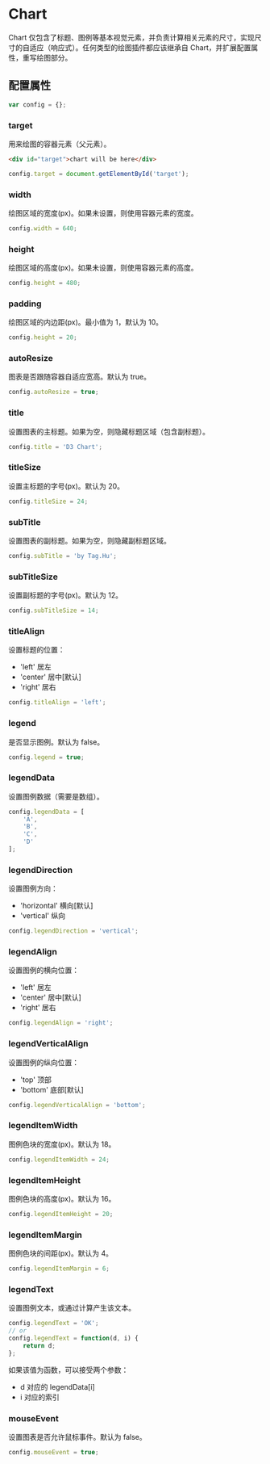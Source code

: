 Chart
====

Chart 仅包含了标题、图例等基本视觉元素，并负责计算相关元素的尺寸，实现尺寸的自适应（响应式）。任何类型的绘图插件都应该继承自 Chart，并扩展配置属性，重写绘图部分。

配置属性
----

```js
var config = {};
```

### target

用来绘图的容器元素（父元素）。

```html
<div id="target">chart will be here</div>
```

```js
config.target = document.getElementById('target');
```

### width

绘图区域的宽度(px)。如果未设置，则使用容器元素的宽度。

```js
config.width = 640;
```

### height

绘图区域的高度(px)。如果未设置，则使用容器元素的高度。

```js
config.height = 480;
```

### padding

绘图区域的内边距(px)。最小值为 1，默认为 10。

```js
config.height = 20;
```

### autoResize

图表是否跟随容器自适应宽高。默认为 true。

```js
config.autoResize = true;
```

### title

设置图表的主标题。如果为空，则隐藏标题区域（包含副标题）。

```js
config.title = 'D3 Chart';
```

### titleSize

设置主标题的字号(px)。默认为 20。

```js
config.titleSize = 24;
```

### subTitle

设置图表的副标题。如果为空，则隐藏副标题区域。

```js
config.subTitle = 'by Tag.Hu';
```

### subTitleSize

设置副标题的字号(px)。默认为 12。

```js
config.subTitleSize = 14;
```

### titleAlign

设置标题的位置：

+ 'left' 居左
+ 'center' 居中[默认]
+ 'right' 居右

```js
config.titleAlign = 'left';
```

### legend

是否显示图例。默认为 false。

```js
config.legend = true;
```

### legendData

设置图例数据（需要是数组）。

```js
config.legendData = [
	'A',
	'B',
	'C',
	'D'
];
```

### legendDirection

设置图例方向：

+ 'horizontal' 横向[默认]
+ 'vertical' 纵向

```js
config.legendDirection = 'vertical';
```

### legendAlign

设置图例的横向位置：

+ 'left' 居左
+ 'center' 居中[默认]
+ 'right' 居右

```js
config.legendAlign = 'right';
```

### legendVerticalAlign

设置图例的纵向位置：

+ 'top' 顶部
+ 'bottom' 底部[默认]

```js
config.legendVerticalAlign = 'bottom';
```

### legendItemWidth

图例色块的宽度(px)。默认为 18。

```js
config.legendItemWidth = 24;
```

### legendItemHeight

图例色块的高度(px)。默认为 16。

```js
config.legendItemHeight = 20;
```

### legendItemMargin

图例色块的间距(px)。默认为 4。

```js
config.legendItemMargin = 6;
```

### legendText

设置图例文本，或通过计算产生该文本。

```js
config.legendText = 'OK';
// or
config.legendText = function(d, i) {
	return d;
};
```

如果该值为函数，可以接受两个参数：

+ d 对应的 legendData[i]
+ i 对应的索引

### mouseEvent

设置图表是否允许鼠标事件。默认为 false。

```js
config.mouseEvent = true;
```
